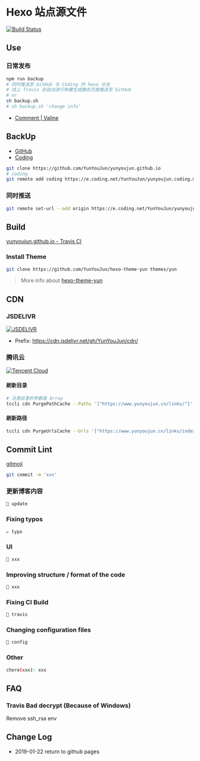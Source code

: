 # Hexo 站点源文件

[![Build Status](https://www.travis-ci.com/YunYouJun/yunyoujun.github.io.svg?branch=hexo)](https://www.travis-ci.com/YunYouJun/yunyoujun.github.io)

## Use

### 日常发布

```sh
npm run backup
# 同时推送至 GitHub 与 Coding 的 hexo 分支
# 线上 Travis 会自动进行构建生成静态页面推送至 GitHub
# or
sh backup.sh
# sh backup.sh 'change info'
```

- [Comment | Valine](https://valine.yunyoujun.cn)

## BackUp

- [GitHub](https://github.com/YunYouJun/yunyoujun.github.io)
- [Coding](https://e.coding.net/YunYouJun/yunyoujun.coding.me)

```sh
git clone https://github.com/YunYouJun/yunyoujun.github.io
# coding
git remote add coding https://e.coding.net/YunYouJun/yunyoujun.coding.me.git
```

### 同时推送

```sh
git remote set-url --add origin https://e.coding.net/YunYouJun/yunyoujun.coding.me.git
```

## Build

[yunyoujun.github.io - Travis CI](https://www.travis-ci.com/YunYouJun/yunyoujun.github.io)

### Install Theme

```sh
git clone https://github.com/YunYouJun/hexo-theme-yun themes/yun
```

> More info about [hexo-theme-yun](https://yun.yunyoujun.cn)

## CDN

### JSDELIVR

[![JSDELIVR](https://www.jsdelivr.com/img/logo-horizontal.svg)](https://www.jsdelivr.com/)

- Prefix: <https://cdn.jsdelivr.net/gh/YunYouJun/cdn/>

### 腾讯云

[![Tencent Cloud](https://imgcache.qq.com/open_proj/proj_qcloud_v2/gateway/portal/css/img/nav/logo-bg-color.svg)](https://cloud.tencent.com/)

#### 刷新目录

```sh
# 注意这里的参数是 Array
tccli cdn PurgePathCache --Paths '["https://www.yunyoujun.cn/links/"]' --FlushType flush
```

#### 刷新路径

```sh
tccli cdn PurgeUrlsCache --Urls '["https://www.yunyoujun.cn/links/index.html"]'
```

## Commit Lint

[gitmoji](https://gitmoji.carloscuesta.me/)

```sh
git commit -m 'xxx'
```

### 更新博客内容

```sh
📝 update
```

### Fixing typos

```sh
✏️ typo
```

### UI

```sh
💄 xxx
```

### Improving structure / format of the code

```sh
🎨 xxx
```

### Fixing CI Build

```sh
💚 travis
```

### Changing configuration files

```sh
🔧 config
```

### Other

```sh
chore(xxx): xxx
```



## FAQ

### Travis Bad decrypt (Because of Windows)

Remove ssh_rsa env

## Change Log

- 2019-01-22 return to github pages
